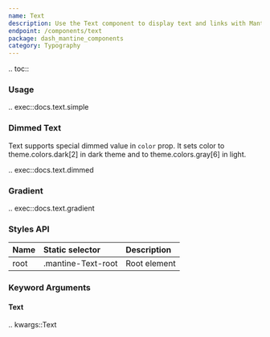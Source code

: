 ```yaml
---
name: Text
description: Use the Text component to display text and links with Mantine's theme styles.
endpoint: /components/text
package: dash_mantine_components
category: Typography
---
```


.. toc::

### Usage

.. exec::docs.text.simple

### Dimmed Text

Text supports special dimmed value in `color` prop. It sets color to theme.colors.dark[2] in dark theme and to 
theme.colors.gray[6] in light.

.. exec::docs.text.dimmed

### Gradient

.. exec::docs.text.gradient

### Styles API

| Name        | Static selector    | Description                                      |
|:------------|:-------------------|:-------------------------------------------------|
| root        | .mantine-Text-root | Root element                                     |

### Keyword Arguments

#### Text

.. kwargs::Text
